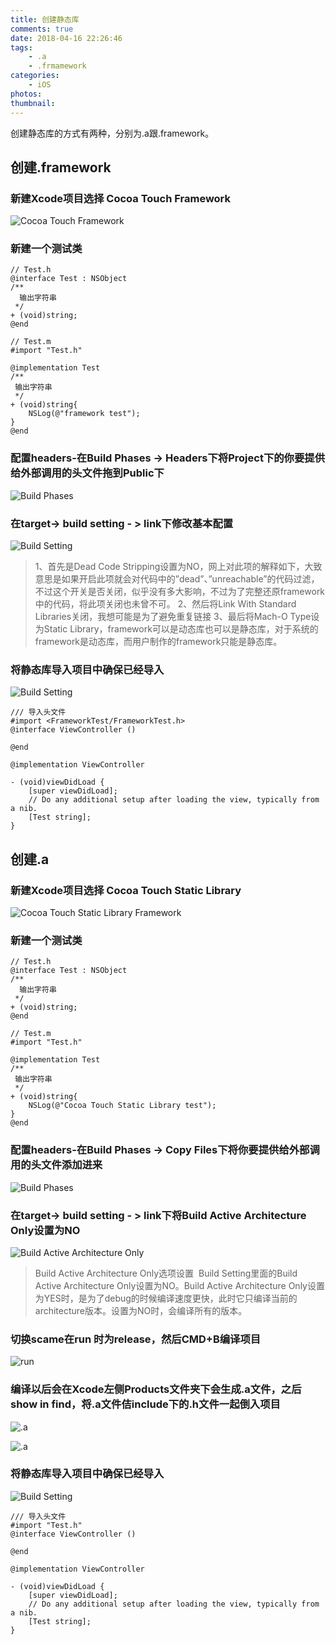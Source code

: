 ```yaml
---
title: 创建静态库
comments: true
date: 2018-04-16 22:26:46
tags:
	- .a
	- .frmamework
categories:
	- iOS
photos:
thumbnail:
---
```


创建静态库的方式有两种，分别为.a跟.framework。

<!-- more -->

## 创建.framework

### 新建Xcode项目选择 Cocoa Touch Framework

![Cocoa Touch Framework](/gallery/静态库-001.png)

### 新建一个测试类

```objc
// Test.h
@interface Test : NSObject
/**
  输出字符串
 */
+ (void)string;
@end

// Test.m
#import "Test.h"

@implementation Test
/**
 输出字符串
 */
+ (void)string{
    NSLog(@"framework test");
}
@end
```
### 配置headers-在Build Phases -> Headers下将Project下的你要提供给外部调用的头文件拖到Public下

![Build Phases](/gallery/静态库-002.png)

### 在target-> build setting - > link下修改基本配置

![Build Setting](/gallery/静态库-003.png)

> 1、首先是Dead Code Stripping设置为NO，网上对此项的解释如下，大致意思是如果开启此项就会对代码中的”dead”、”unreachable”的代码过滤，不过这个开关是否关闭，似乎没有多大影响，不过为了完整还原framework中的代码，将此项关闭也未曾不可。
2、然后将Link With Standard Libraries关闭，我想可能是为了避免重复链接
3、最后将Mach-O Type设为Static Library，framework可以是动态库也可以是静态库，对于系统的framework是动态库，而用户制作的framework只能是静态库。

### 将静态库导入项目中确保已经导入

![Build Setting](/gallery/静态库-004.png)

```objc
/// 导入头文件
#import <FrameworkTest/FrameworkTest.h>
@interface ViewController ()

@end

@implementation ViewController

- (void)viewDidLoad {
    [super viewDidLoad];
    // Do any additional setup after loading the view, typically from a nib.
    [Test string];
}

```

## 创建.a 

### 新建Xcode项目选择 Cocoa Touch Static Library

![Cocoa Touch Static Library Framework](/gallery/静态库-005.png)

### 新建一个测试类

```objc
// Test.h
@interface Test : NSObject
/**
  输出字符串
 */
+ (void)string;
@end

// Test.m
#import "Test.h"

@implementation Test
/**
 输出字符串
 */
+ (void)string{
    NSLog(@"Cocoa Touch Static Library test");
}
@end
```
### 配置headers-在Build Phases -> Copy Files下将你要提供给外部调用的头文件添加进来


![Build Phases](/gallery/静态库-008.png)

### 在target-> build setting - > link下将Build Active Architecture Only设置为NO

![Build Active Architecture Only](/gallery/静态库-006.png)

> 	Build Active Architecture Only选项设置  Build Setting里面的Build Active Architecture Only设置为NO。Build Active Architecture Only设置为YES时，是为了debug的时候编译速度更快，此时它只编译当前的architecture版本。设置为NO时，会编译所有的版本。

### 切换scame在run 时为release，然后CMD+B编译项目

![run](/gallery/静态库-007.png)

### 编译以后会在Xcode左侧Products文件夹下会生成.a文件，之后show in find，将.a文件佶include下的.h文件一起倒入项目

![.a](/gallery/静态库-009.png)

![.a](/gallery/静态库-010.png)

### 将静态库导入项目中确保已经导入

![Build Setting](/gallery/静态库-011.png)

```objc
/// 导入头文件
#import "Test.h"
@interface ViewController ()

@end

@implementation ViewController

- (void)viewDidLoad {
    [super viewDidLoad];
    // Do any additional setup after loading the view, typically from a nib.
    [Test string];
}

```

